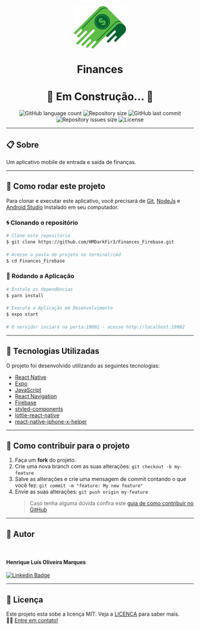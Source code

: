 <p align="center" >
  <img align="center" src="./src/assets/images/Logo.png" />
</p>
<h1 align="center">Finances</h1>

<h1 align="center">
  🚧 Em Construção... 🚧
</h1>

<p align="center" >
  <img alt="GitHub language count" src="https://img.shields.io/github/languages/count/hmdarkfir3/Finances_Firebase" />
  
  <img alt="Repository size" src="https://img.shields.io/github/repo-size/hmdarkfir3/Finances_Firebase">
  
  <img alt="GitHub last commit" src="https://img.shields.io/github/last-commit/hmdarkfir3/Finances_Firebase">
  
  <img alt="Repository issues size" src="https://img.shields.io/github/issues/hmdarkfir3/Finances_Firebase">
  
  <img alt="License" src="https://img.shields.io/badge/license-MIT-blue.svg" />
</p>

---

## 📋 Sobre

Um aplicativo mobile de entrada e saída de finanças.

---

## 📂 Como rodar este projeto

Para clonar e executar este aplicativo, você precisará de [Git](https://git-scm.com), [NodeJs](https://nodejs.org/en/) e [Android Studio](https://developer.android.com/studio) Instalado em seu computador.

### 🌀 Clonando o repositório

```bash
# Clone este repositório
$ git clone https://github.com/HMDarkFir3/Finances_Firebase.git

# Acesse a pasta do projeto no terminal/cmd
$ cd Finances_Firebase
```

### 🎲 Rodando a Aplicação

```bash
# Instale as dependências
$ yarn install

# Execute a Aplicação em Desenvolvimento
$ expo start

# O servidor inciará na porta:19002 - acesse http://localhost:19002
```

---

## 🚀 Tecnologias Utilizadas

O projeto foi desenvolvido utilizando as seguintes tecnologias:

- [React Native](https://reactnative.dev)
- [Expo](https://expo.io)
- [JavaScript](https://developer.mozilla.org/pt-BR/docs/Web/JavaScript)
- [React Navigation](https://reactnavigation.org)
- [Firebase](https://firebase.google.com)
- [styled-components](https://styled-components.com)
- [lottie-react-native](https://github.com/lottie-react-native/lottie-react-native)
- [react-native-iphone-x-helper](https://github.com/ptelad/react-native-iphone-x-helper)

---

## 💪 Como contribuir para o projeto

1. Faça um **fork** do projeto.
2. Crie uma nova branch com as suas alterações: `git checkout -b my-feature`
3. Salve as alterações e crie uma mensagem de commit contando o que você fez: `git commit -m "feature: My new feature"`
4. Envie as suas alterações: `git push origin my-feature`
   > Caso tenha alguma dúvida confira este [guia de como contribuir no GitHub](https://github.com/firstcontributions/first-contributions)

---

## 🧑 Autor

<img style="border-radius: 50%;" src="https://github.com/HMDarkFir3.png" width="100px;" alt=""/>
 <h4>Henrique Luís Oliveira Marques</h4>

[![Linkedin Badge](https://img.shields.io/badge/-Henrique-blue?style=flat-square&logo=Linkedin&logoColor=white&link=https://www.linkedin.com/in/henrique-luís-oliveira-marques-3406361a7/)](https://www.linkedin.com/in/henrique-luís-oliveira-marques-3406361a7/)

---

## 📝 Licença

Este projeto esta sobe a licença MIT. Veja a [LICENÇA](./LICENSE) para saber mais.
<br>
👋🏽 [Entre em contato!](https://www.linkedin.com/in/henrique-luís-oliveira-marques-3406361a7/)
